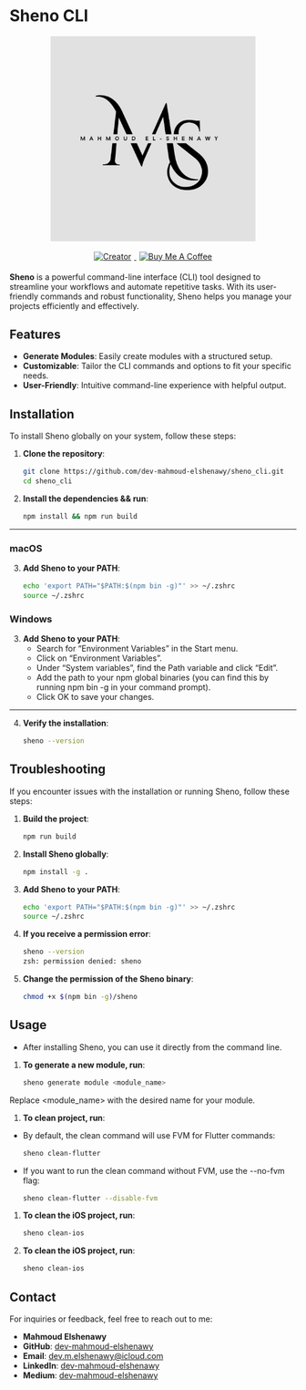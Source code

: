# Sheno CLI

<div style="text-align: center;">
    <img src="./assets/logo.png" alt="Sheno CLI" width="360" style="margin-bottom: 10px;"/> 
    <div style="display: inline-block; vertical-align: middle;">
        <a href="https://www.linkedin.com/in/dev-mahmoud-elshenawy/">
            <img src="https://img.shields.io/badge/Creator-Mahmoud%20El%20Shenawy-blue" alt="Creator" style="margin: 5px;">
        </a>
        <a href="https://www.buymeacoffee.com/m.elshenawy" target="_blank">
            <img src="https://cdn.buymeacoffee.com/buttons/default-orange.png" alt="Buy Me A Coffee" width="174" style="margin: 5px;">
        </a>
    </div>
</div>

**Sheno** is a powerful command-line interface (CLI) tool designed to streamline your workflows and automate repetitive tasks. With its user-friendly commands and robust functionality, Sheno helps you manage your projects efficiently and effectively.

## Features

- **Generate Modules**: Easily create modules with a structured setup.
- **Customizable**: Tailor the CLI commands and options to fit your specific needs.
- **User-Friendly**: Intuitive command-line experience with helpful output.

## Installation

To install Sheno globally on your system, follow these steps:

1. **Clone the repository**:
   ```bash
   git clone https://github.com/dev-mahmoud-elshenawy/sheno_cli.git
   cd sheno_cli
   ```

2. **Install the dependencies && run**:
   ```bash
   npm install && npm run build
   ```   
***

### macOS

3. **Add Sheno to your PATH**:
   ```bash
   echo 'export PATH="$PATH:$(npm bin -g)"' >> ~/.zshrc
   source ~/.zshrc
   ```   

### Windows

3. **Add Sheno to your PATH**:
	- Search for “Environment Variables” in the Start menu.
	- Click on “Environment Variables”.
	- Under “System variables”, find the Path variable and click “Edit”.
	- Add the path to your npm global binaries (you can find this by running npm bin -g in your command prompt).
	- Click OK to save your changes.

***

4. **Verify the installation**:
   ```bash
   sheno --version
   ```      

## Troubleshooting

If you encounter issues with the installation or running Sheno, follow these steps:

1. **Build the project**:
   ```bash
   npm run build
   ```

2. **Install Sheno globally**:
   ```bash
   npm install -g .
   ```

3. **Add Sheno to your PATH**:
   ```bash
   echo 'export PATH="$PATH:$(npm bin -g)"' >> ~/.zshrc
   source ~/.zshrc
   ```

4. **If you receive a permission error**:
   ```bash
   sheno --version
   zsh: permission denied: sheno
   ```

5. **Change the permission of the Sheno binary**:
   ```bash
   chmod +x $(npm bin -g)/sheno
   ```


## Usage

- After installing Sheno, you can use it directly from the command line.

1. **To generate a new module, run**:
   ```bash
   sheno generate module <module_name>
   ```    

Replace <module_name> with the desired name for your module.

1. **To clean project, run**:

- By default, the clean command will use FVM for Flutter commands:

   ```bash
   sheno clean-flutter
   ```
- If you want to run the clean command without FVM, use the --no-fvm flag:

   ```bash
   sheno clean-flutter --disable-fvm
   ```

1. **To clean the iOS project, run**:
   ```bash
   sheno clean-ios
   ```

2. **To clean the iOS project, run**:
   ```bash
   sheno clean-ios
   ```

## Contact

For inquiries or feedback, feel free to reach out to me:

- **Mahmoud Elshenawy**
- **GitHub**: [dev-mahmoud-elshenawy](https://github.com/dev-mahmoud-elshenawy)
- **Email**: [dev.m.elshenawy@icloud.com](mailto:dev.m.elshenawy@icloud.com)
- **LinkedIn**: [dev-mahmoud-elshenawy](https://www.linkedin.com/in/dev-mahmoud-elshenawy)
- **Medium**: [dev-mahmoud-elshenawy](https://medium.com/@dev-mahmoud-elshenawy)